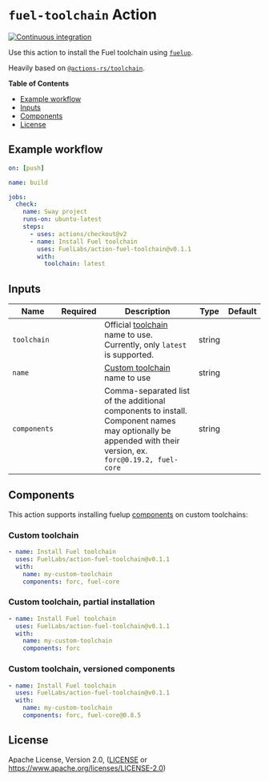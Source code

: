 # `fuel-toolchain` Action

[![Continuous integration](https://github.com/FuelLabs/action-fuel-toolchain/actions/workflows/ci.yml/badge.svg)](https://github.com/FuelLabs/action-fuel-toolchain/actions/workflows/ci.yml)

Use this action to install the Fuel toolchain using [`fuelup`](https://github.com/FuelLabs/fuelup).

Heavily based on [`@actions-rs/toolchain`](https://github.com/actions-rs/toolchain).

**Table of Contents**

- [Example workflow](#example-workflow)
- [Inputs](#inputs)
- [Components](#components)
- [License](#license)

## Example workflow

```yaml
on: [push]

name: build

jobs:
  check:
    name: Sway project
    runs-on: ubuntu-latest
    steps:
      - uses: actions/checkout@v2
      - name: Install Fuel toolchain
        uses: FuelLabs/action-fuel-toolchain@v0.1.1
        with:
          toolchain: latest
```

## Inputs

| Name         | Required | Description                                                                                                                                                         | Type   | Default |
| ------------ | :------: | ------------------------------------------------------------------------------------------------------------------------------------------------------------------- | ------ | ------- |
| `toolchain`  |          | Official [toolchain](https://fuellabs.github.io/fuelup/master/concepts/toolchains.html#toolchain-specification) name to use. Currently, only `latest` is supported. | string |         |
| `name`       |          | [Custom toolchain](https://fuellabs.github.io/fuelup/master/concepts/toolchains.html#custom-toolchains) name to use                                                 | string |         |
| `components` |          | Comma-separated list of the additional components to install. Component names may optionally be appended with their version, ex. `forc@0.19.2, fuel-core`           | string |         |

## Components

This action supports installing fuelup [components](https://fuellabs.github.io/fuelup/master/concepts/components.html) on custom toolchains:

### Custom toolchain

```yaml
- name: Install Fuel toolchain
  uses: FuelLabs/action-fuel-toolchain@v0.1.1
  with:
    name: my-custom-toolchain
    components: forc, fuel-core
```

### Custom toolchain, partial installation

```yaml
- name: Install Fuel toolchain
  uses: FuelLabs/action-fuel-toolchain@v0.1.1
  with:
    name: my-custom-toolchain
    components: forc
```

### Custom toolchain, versioned components

```yaml
- name: Install Fuel toolchain
  uses: FuelLabs/action-fuel-toolchain@v0.1.1
  with:
    name: my-custom-toolchain
    components: forc, fuel-core@0.8.5
```

## License

Apache License, Version 2.0, ([LICENSE](./LICENSE) or <https://www.apache.org/licenses/LICENSE-2.0>)
